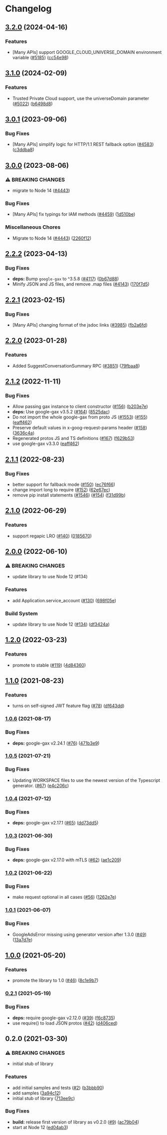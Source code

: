 # Changelog

## [3.2.0](https://github.com/googleapis/google-cloud-node/compare/appengine-admin-v3.1.0...appengine-admin-v3.2.0) (2024-04-16)


### Features

* [Many APIs] support GOOGLE_CLOUD_UNIVERSE_DOMAIN environment variable ([#5185](https://github.com/googleapis/google-cloud-node/issues/5185)) ([cc54e98](https://github.com/googleapis/google-cloud-node/commit/cc54e98f7f51598e88277ac50310b07b778acbc7))

## [3.1.0](https://github.com/googleapis/google-cloud-node/compare/appengine-admin-v3.0.1...appengine-admin-v3.1.0) (2024-02-09)


### Features

* Trusted Private Cloud support, use the universeDomain parameter  ([#5022](https://github.com/googleapis/google-cloud-node/issues/5022)) ([b6498d8](https://github.com/googleapis/google-cloud-node/commit/b6498d8580d056817981dedbaa0ea5d82e9dccc2))

## [3.0.1](https://github.com/googleapis/google-cloud-node/compare/appengine-admin-v3.0.0...appengine-admin-v3.0.1) (2023-09-06)


### Bug Fixes

* [Many APIs] simplify logic for HTTP/1.1 REST fallback option ([#4583](https://github.com/googleapis/google-cloud-node/issues/4583)) ([c3ddba8](https://github.com/googleapis/google-cloud-node/commit/c3ddba8df9fee6185e36a4e99f7c67b0319f1242))

## [3.0.0](https://github.com/googleapis/google-cloud-node/compare/appengine-admin-v2.2.2...appengine-admin-v3.0.0) (2023-08-06)


### ⚠ BREAKING CHANGES

* migrate to Node 14 ([#4443](https://github.com/googleapis/google-cloud-node/issues/4443))

### Bug Fixes

* [Many APIs] fix typings for IAM methods ([#4459](https://github.com/googleapis/google-cloud-node/issues/4459)) ([1d510be](https://github.com/googleapis/google-cloud-node/commit/1d510bef5bd7b0ac3552b4729ef3d9ebe1ac3dc4))


### Miscellaneous Chores

* Migrate to Node 14 ([#4443](https://github.com/googleapis/google-cloud-node/issues/4443)) ([2260f12](https://github.com/googleapis/google-cloud-node/commit/2260f12543d171bda95345e53475f5f0fdc45770))

## [2.2.2](https://github.com/googleapis/google-cloud-node/compare/appengine-admin-v2.2.1...appengine-admin-v2.2.2) (2023-04-13)


### Bug Fixes

* **deps:** Bump `google-gax` to ^3.5.8 ([#4117](https://github.com/googleapis/google-cloud-node/issues/4117)) ([0b67d88](https://github.com/googleapis/google-cloud-node/commit/0b67d883963643ce1b4f6d2ccd3e8d37adf6e029))
* Minify JSON and JS files, and remove .map files ([#4143](https://github.com/googleapis/google-cloud-node/issues/4143)) ([170f7d5](https://github.com/googleapis/google-cloud-node/commit/170f7d57b8fd344d182a8e758867b8124722eebc))

## [2.2.1](https://github.com/googleapis/google-cloud-node/compare/appengine-admin-v2.2.0...appengine-admin-v2.2.1) (2023-02-15)


### Bug Fixes

* [Many APIs] changing format of the jsdoc links ([#3985](https://github.com/googleapis/google-cloud-node/issues/3985)) ([fb2a6fd](https://github.com/googleapis/google-cloud-node/commit/fb2a6fdbd9dcf2ae91b3767629d71f0970d0712c))

## [2.2.0](https://github.com/googleapis/google-cloud-node/compare/appengine-admin-v2.1.2...appengine-admin-v2.2.0) (2023-01-28)


### Features

* Added SuggestConversationSummary RPC ([#3851](https://github.com/googleapis/google-cloud-node/issues/3851)) ([79fbaa8](https://github.com/googleapis/google-cloud-node/commit/79fbaa833d08738fa37aa37158ddb5b1c91710e1))

## [2.1.2](https://github.com/googleapis/nodejs-appengine-admin/compare/v2.1.1...v2.1.2) (2022-11-11)


### Bug Fixes

* Allow passing gax instance to client constructor ([#156](https://github.com/googleapis/nodejs-appengine-admin/issues/156)) ([b203e7e](https://github.com/googleapis/nodejs-appengine-admin/commit/b203e7eb65d947e00be58f80fc6cf3f94ad8de8b))
* **deps:** Use google-gax v3.5.2 ([#164](https://github.com/googleapis/nodejs-appengine-admin/issues/164)) ([8525dac](https://github.com/googleapis/nodejs-appengine-admin/commit/8525dac6e50bd9c9cf8bd7b6ff6c431b6900d5ad))
* Do not import the whole google-gax from proto JS ([#1553](https://github.com/googleapis/nodejs-appengine-admin/issues/1553)) ([#155](https://github.com/googleapis/nodejs-appengine-admin/issues/155)) ([eaff462](https://github.com/googleapis/nodejs-appengine-admin/commit/eaff462965a3440556f7b959ea881f9e317817a8))
* Preserve default values in x-goog-request-params header ([#158](https://github.com/googleapis/nodejs-appengine-admin/issues/158)) ([3636c4a](https://github.com/googleapis/nodejs-appengine-admin/commit/3636c4a967718909c397de4bca372e351ce56a83))
* Regenerated protos JS and TS definitions ([#167](https://github.com/googleapis/nodejs-appengine-admin/issues/167)) ([f629b53](https://github.com/googleapis/nodejs-appengine-admin/commit/f629b536ee41a787594d1168eb0715903a0975b1))
* use google-gax v3.3.0 ([eaff462](https://github.com/googleapis/nodejs-appengine-admin/commit/eaff462965a3440556f7b959ea881f9e317817a8))

## [2.1.1](https://github.com/googleapis/nodejs-appengine-admin/compare/v2.1.0...v2.1.1) (2022-08-23)


### Bug Fixes

* better support for fallback mode ([#150](https://github.com/googleapis/nodejs-appengine-admin/issues/150)) ([ec76f66](https://github.com/googleapis/nodejs-appengine-admin/commit/ec76f6685ad06a47e3b0d3facdf4c1a0020244e0))
* change import long to require ([#152](https://github.com/googleapis/nodejs-appengine-admin/issues/152)) ([62e67ec](https://github.com/googleapis/nodejs-appengine-admin/commit/62e67ec394573b41b24aebef89a12dbf3a3f42e2))
* remove pip install statements ([#1546](https://github.com/googleapis/nodejs-appengine-admin/issues/1546)) ([#154](https://github.com/googleapis/nodejs-appengine-admin/issues/154)) ([f31d99b](https://github.com/googleapis/nodejs-appengine-admin/commit/f31d99bb423a295bea56e2a8aee0ada9823fbb7f))

## [2.1.0](https://github.com/googleapis/nodejs-appengine-admin/compare/v2.0.0...v2.1.0) (2022-06-29)


### Features

* support regapic LRO ([#140](https://github.com/googleapis/nodejs-appengine-admin/issues/140)) ([0185670](https://github.com/googleapis/nodejs-appengine-admin/commit/01856700f02bd5ec178aac4ab0378feebee0fda9))

## [2.0.0](https://github.com/googleapis/nodejs-appengine-admin/compare/v1.2.0...v2.0.0) (2022-06-10)


### ⚠ BREAKING CHANGES

* update library to use Node 12 (#134)

### Features

* add Application.service_account ([#130](https://github.com/googleapis/nodejs-appengine-admin/issues/130)) ([698f05e](https://github.com/googleapis/nodejs-appengine-admin/commit/698f05e03e81b24602a6f6a681186540722698e8))


### Build System

* update library to use Node 12 ([#134](https://github.com/googleapis/nodejs-appengine-admin/issues/134)) ([df3424a](https://github.com/googleapis/nodejs-appengine-admin/commit/df3424ac8a77e8549f42300e4182a721e8ef4755))

## [1.2.0](https://github.com/googleapis/nodejs-appengine-admin/compare/v1.1.0...v1.2.0) (2022-03-23)


### Features

* promote to stable ([#119](https://github.com/googleapis/nodejs-appengine-admin/issues/119)) ([4d84360](https://github.com/googleapis/nodejs-appengine-admin/commit/4d84360f97c4417ae0ba4690b2c8511794640d94))

## [1.1.0](https://www.github.com/googleapis/nodejs-appengine-admin/compare/v1.0.6...v1.1.0) (2021-08-23)


### Features

* turns on self-signed JWT feature flag ([#78](https://www.github.com/googleapis/nodejs-appengine-admin/issues/78)) ([df643dd](https://www.github.com/googleapis/nodejs-appengine-admin/commit/df643dd9f37d966a09490c6f4edfb5fa9d0a0d9f))

### [1.0.6](https://www.github.com/googleapis/nodejs-appengine-admin/compare/v1.0.5...v1.0.6) (2021-08-17)


### Bug Fixes

* **deps:** google-gax v2.24.1 ([#76](https://www.github.com/googleapis/nodejs-appengine-admin/issues/76)) ([471b3e9](https://www.github.com/googleapis/nodejs-appengine-admin/commit/471b3e9e4d493f32bc30d1927a47f02018ffb845))

### [1.0.5](https://www.github.com/googleapis/nodejs-appengine-admin/compare/v1.0.4...v1.0.5) (2021-07-21)


### Bug Fixes

* Updating WORKSPACE files to use the newest version of the Typescript generator. ([#67](https://www.github.com/googleapis/nodejs-appengine-admin/issues/67)) ([e4c206c](https://www.github.com/googleapis/nodejs-appengine-admin/commit/e4c206c55eef567387bdf8f9c7a342986b85c146))

### [1.0.4](https://www.github.com/googleapis/nodejs-appengine-admin/compare/v1.0.3...v1.0.4) (2021-07-12)


### Bug Fixes

* **deps:** google-gax v2.17.1 ([#65](https://www.github.com/googleapis/nodejs-appengine-admin/issues/65)) ([dd73dd5](https://www.github.com/googleapis/nodejs-appengine-admin/commit/dd73dd52d0fbc1ac08c9b03292f286a20a2f4db3))

### [1.0.3](https://www.github.com/googleapis/nodejs-appengine-admin/compare/v1.0.2...v1.0.3) (2021-06-30)


### Bug Fixes

* **deps:** google-gax v2.17.0 with mTLS ([#62](https://www.github.com/googleapis/nodejs-appengine-admin/issues/62)) ([ae1c209](https://www.github.com/googleapis/nodejs-appengine-admin/commit/ae1c209bea986cedb9a814f0695138d578fa33d6))

### [1.0.2](https://www.github.com/googleapis/nodejs-appengine-admin/compare/v1.0.1...v1.0.2) (2021-06-22)


### Bug Fixes

* make request optional in all cases ([#56](https://www.github.com/googleapis/nodejs-appengine-admin/issues/56)) ([1262e7e](https://www.github.com/googleapis/nodejs-appengine-admin/commit/1262e7e449888f56d8fb28801059783c077f6a17))

### [1.0.1](https://www.github.com/googleapis/nodejs-appengine-admin/compare/v1.0.0...v1.0.1) (2021-06-07)


### Bug Fixes

* GoogleAdsError missing using generator version after 1.3.0 ([#49](https://www.github.com/googleapis/nodejs-appengine-admin/issues/49)) ([13a7d7e](https://www.github.com/googleapis/nodejs-appengine-admin/commit/13a7d7e975e583191ede000ee650be9fff7a87fa))

## [1.0.0](https://www.github.com/googleapis/nodejs-appengine-admin/compare/v0.2.1...v1.0.0) (2021-05-20)


### Features

* promote the library to 1.0 ([#46](https://www.github.com/googleapis/nodejs-appengine-admin/issues/46)) ([8c1e9b7](https://www.github.com/googleapis/nodejs-appengine-admin/commit/8c1e9b793364e51cc7d140ab6df531016ad197c2))

### [0.2.1](https://www.github.com/googleapis/nodejs-appengine-admin/compare/v0.2.0...v0.2.1) (2021-05-19)


### Bug Fixes

* **deps:** require google-gax v2.12.0 ([#39](https://www.github.com/googleapis/nodejs-appengine-admin/issues/39)) ([f6c8735](https://www.github.com/googleapis/nodejs-appengine-admin/commit/f6c873571770a56d5d46449b63c0adfc1375ced5))
* use require() to load JSON protos ([#42](https://www.github.com/googleapis/nodejs-appengine-admin/issues/42)) ([d406ced](https://www.github.com/googleapis/nodejs-appengine-admin/commit/d406ced6996c5b0128a69fde745b86f0e67107cb))

## 0.2.0 (2021-03-30)


### ⚠ BREAKING CHANGES

* initial stub of library

### Features

* add initial samples and tests ([#2](https://www.github.com/googleapis/nodejs-appengine-admin/issues/2)) ([b3bbb90](https://www.github.com/googleapis/nodejs-appengine-admin/commit/b3bbb90f2495d5dcd4155c151901be77fe755af6))
* add samples ([3a94c12](https://www.github.com/googleapis/nodejs-appengine-admin/commit/3a94c12ab8b48e21adda12c44f14e4b66e91a1cd))
* initial stub of library ([713ee9c](https://www.github.com/googleapis/nodejs-appengine-admin/commit/713ee9c67c67c88e284e5ae99a3b0db0dff0fe88))


### Bug Fixes

* **build:** release first version of library as v0.2.0 ([#9](https://www.github.com/googleapis/nodejs-appengine-admin/issues/9)) ([ac79b04](https://www.github.com/googleapis/nodejs-appengine-admin/commit/ac79b04160eb048d8918aae0f85cf350779ef78f))
* start at Node 12 ([ed04ab3](https://www.github.com/googleapis/nodejs-appengine-admin/commit/ed04ab3721329aed75b5a9b092f20080c632f8e0))
